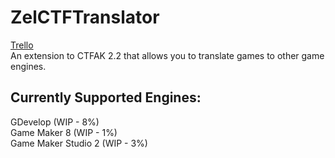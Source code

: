 # ZelCTFTranslator
[Trello](https://trello.com/b/VHfVeyIn/zelctftranslator "Trello")<br/>
An extension to CTFAK 2.2 that allows you to translate games to other game engines.

## Currently Supported Engines:
GDevelop (WIP - 8%)<br/> 
Game Maker 8 (WIP - 1%)<br/> 
Game Maker Studio 2 (WIP - 3%)<br/> 
